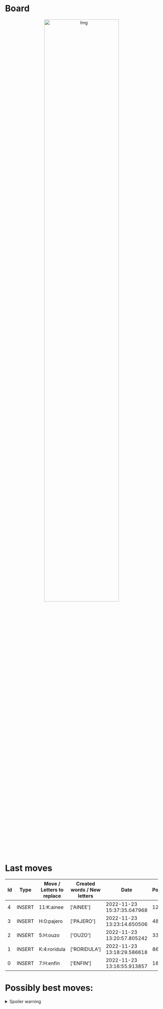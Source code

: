 
# Board

<p align="center">
<img src="https://raw.githubusercontent.com/radosz99/radosz99/main/board.png" width=70% alt="Img"/>
    </p>
    
# Last moves

| Id | Type | Move / Letters to replace | Created words / New letters | Date | Points | Player | 
| - | - | - | - | - | - | - |
|4| INSERT | 11:K:ainee | ['AINEE'] | 2022-11-23 15:37:35.047968 | 12 | Tom |
|3| INSERT | H:0:pajero | ['PAJERO'] | 2022-11-23 13:23:14.650506 | 48 | Jerry |
|2| INSERT | 5:H:ouzo | ['OUZO'] | 2022-11-23 13:20:57.805242 | 33 | Tom |
|1| INSERT | K:4:roridula | ['RORIDULA'] | 2022-11-23 13:18:29.586618 | 86 | Jerry |
|0| INSERT | 7:H:enfin | ['ENFIN'] | 2022-11-23 13:16:55.913857 | 18 | Tom |
# Possibly best moves:

<details>
  <summary>Spoiler warning</summary>
  
  | Id | Move | Issue link | Points |
  | - | - | - | - |  
|1| O:10:keith | [scrabble&#124;move&#124;O:10:keith](https://github.com/radosz99/radosz99/issues/new?title=scrabble%7Cmove%7CO%3A10%3Akeith&body=Just+push+%27Submit+new+issue%27+or+update+with+your+move.) | 36 
|2| O:7:kithe | [scrabble&#124;move&#124;O:7:kithe](https://github.com/radosz99/radosz99/issues/new?title=scrabble%7Cmove%7CO%3A7%3Akithe&body=Just+push+%27Submit+new+issue%27+or+update+with+your+move.) | 36 
|3| O:6:gthite | [scrabble&#124;move&#124;O:6:gthite](https://github.com/radosz99/radosz99/issues/new?title=scrabble%7Cmove%7CO%3A6%3Agthite&body=Just+push+%27Submit+new+issue%27+or+update+with+your+move.) | 30 
|4| O:6:kittie | [scrabble&#124;move&#124;O:6:kittie](https://github.com/radosz99/radosz99/issues/new?title=scrabble%7Cmove%7CO%3A6%3Akittie&body=Just+push+%27Submit+new+issue%27+or+update+with+your+move.) | 30 
|5| O:9:ghetti | [scrabble&#124;move&#124;O:9:ghetti](https://github.com/radosz99/radosz99/issues/new?title=scrabble%7Cmove%7CO%3A9%3Aghetti&body=Just+push+%27Submit+new+issue%27+or+update+with+your+move.) | 30 
|6| N:9:ghetti | [scrabble&#124;move&#124;N:9:ghetti](https://github.com/radosz99/radosz99/issues/new?title=scrabble%7Cmove%7CN%3A9%3Aghetti&body=Just+push+%27Submit+new+issue%27+or+update+with+your+move.) | 28 
|7| M:8:think | [scrabble&#124;move&#124;M:8:think](https://github.com/radosz99/radosz99/issues/new?title=scrabble%7Cmove%7CM%3A8%3Athink&body=Just+push+%27Submit+new+issue%27+or+update+with+your+move.) | 26 
|8| 1:F:khatti | [scrabble&#124;move&#124;1:F:khatti](https://github.com/radosz99/radosz99/issues/new?title=scrabble%7Cmove%7C1%3AF%3Akhatti&body=Just+push+%27Submit+new+issue%27+or+update+with+your+move.) | 25 
|9| N:10:keith | [scrabble&#124;move&#124;N:10:keith](https://github.com/radosz99/radosz99/issues/new?title=scrabble%7Cmove%7CN%3A10%3Akeith&body=Just+push+%27Submit+new+issue%27+or+update+with+your+move.) | 24 
|10| O:7:tithe | [scrabble&#124;move&#124;O:7:tithe](https://github.com/radosz99/radosz99/issues/new?title=scrabble%7Cmove%7CO%3A7%3Atithe&body=Just+push+%27Submit+new+issue%27+or+update+with+your+move.) | 24 
</details>
    